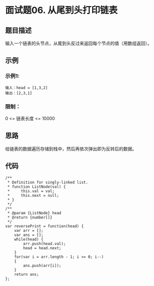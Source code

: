 # 面试题06. 从尾到头打印链表

## 题目描述

输入一个链表的头节点，从尾到头反过来返回每个节点的值（用数组返回）。

## 示例

### 示例1:

```
输入：head = [1,3,2]
输出：[2,3,1]
```

### 限制：

0 <= 链表长度 <= 10000

## 思路

给链表的数据遍历存储到栈中，然后再依次弹出即为反转后的数据。

## 代码

```
/**
 * Definition for singly-linked list.
 * function ListNode(val) {
 *     this.val = val;
 *     this.next = null;
 * }
 */
/**
 * @param {ListNode} head
 * @return {number[]}
 */
var reversePrint = function(head) {
    var arr = [];
    var ans = [];
    while(head) {
        arr.push(head.val);
        head = head.next;
    }
    for(var i = arr.length - 1; i >= 0; i--)
    {
        ans.push(arr[i]);
    }
    return ans;
};
```

